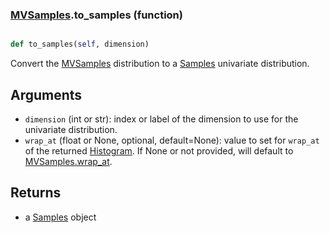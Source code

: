 ### [MVSamples](MVSamples.md).to_samples (function)


```py

def to_samples(self, dimension)

```



Convert the [MVSamples](MVSamples.md) distribution to a [Samples](Samples.md) univariate distribution.

Arguments
-----------
* `dimension` (int or str): index or label of the dimension to use for
    the univariate distribution.
* `wrap_at` (float or None, optional, default=None): value to set for
    `wrap_at` of the returned [Histogram](Histogram.md).  If None or not provided,
    will default to [MVSamples.wrap_at](MVSamples.wrap_at.md).

Returns
--------
* a [Samples](Samples.md) object

